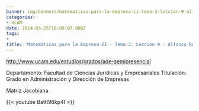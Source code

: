 ```yaml
---
banner: img/banners/matematicas-para-la-empresa-ii-tema-3-leccion-9-alfonso-rosa.jpg
categories:
- UCAM
date: 2014-03-25T16:09:07.000Z
tags:
- 
title: 'Matemáticas para la Empresa II - Tema 3. Lección 9 - Alfonso Rosa'
---
```


http://www.ucam.edu/estudios/grados/ade-semipresencial

Departamento: Facultad de Ciencias Jurídicas y Empresariales
Titulación: Grado en Administración y Dirección de Empresas

Matriz Jacobiana

{{< youtube BattI96kp4I >}}
